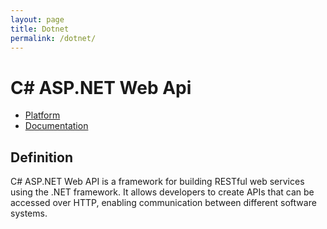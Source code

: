 ```yaml
---
layout: page
title: Dotnet
permalink: /dotnet/
---
```

# C# ASP.NET Web Api

- [Platform](https://dotnet.microsoft.com/en-us/apps/aspnet/apis)
- [Documentation](https://learn.microsoft.com/en-us/aspnet/core/tutorials/first-web-api?view=aspnetcore-8.0&tabs=visual-studio)

## Definition
C# ASP.NET Web API is a framework for building RESTful web services using the .NET framework. It allows developers to create APIs that can be accessed over HTTP, enabling communication between different software systems.

